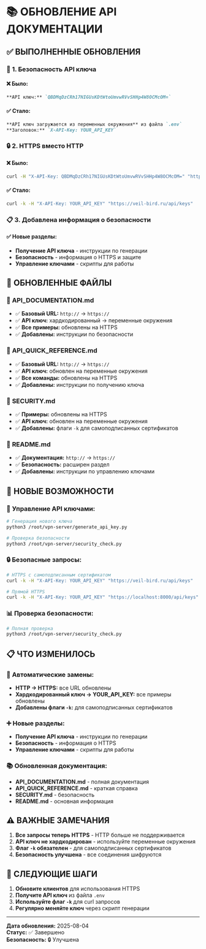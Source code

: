 # 📚 ОБНОВЛЕНИЕ API ДОКУМЕНТАЦИИ

## ✅ **ВЫПОЛНЕННЫЕ ОБНОВЛЕНИЯ**

### 🔐 **1. Безопасность API ключа**

#### ❌ **Было:**
```markdown
**API ключ:** `QBDMqDzCRh17NIGUsKDtWtoUmvwRVvSHHp4W8OCMcOM=`
```

#### ✅ **Стало:**
```markdown
**API ключ загружается из переменных окружения** из файла `.env`
**Заголовок:** `X-API-Key: YOUR_API_KEY`
```

### 🔒 **2. HTTPS вместо HTTP**

#### ❌ **Было:**
```bash
curl -H "X-API-Key: QBDMqDzCRh17NIGUsKDtWtoUmvwRVvSHHp4W8OCMcOM=" "http://veil-bird.ru/api/keys"
```

#### ✅ **Стало:**
```bash
curl -k -H "X-API-Key: YOUR_API_KEY" "https://veil-bird.ru/api/keys"
```

### 📋 **3. Добавлена информация о безопасности**

#### ✅ **Новые разделы:**
- **Получение API ключа** - инструкции по генерации
- **Безопасность** - информация о HTTPS и защите
- **Управление ключами** - скрипты для работы

## 📄 **ОБНОВЛЕННЫЕ ФАЙЛЫ**

### 🔄 **API_DOCUMENTATION.md**
- ✅ **Базовый URL:** `http://` → `https://`
- ✅ **API ключ:** хардкодированный → переменные окружения
- ✅ **Все примеры:** обновлены на HTTPS
- ✅ **Добавлены:** инструкции по безопасности

### 🔄 **API_QUICK_REFERENCE.md**
- ✅ **Базовый URL:** `http://` → `https://`
- ✅ **API ключ:** обновлен на переменные окружения
- ✅ **Все команды:** обновлены на HTTPS
- ✅ **Добавлены:** инструкции по получению ключа

### 🔄 **SECURITY.md**
- ✅ **Примеры:** обновлены на HTTPS
- ✅ **API ключ:** обновлен на переменные окружения
- ✅ **Добавлены:** флаги `-k` для самоподписанных сертификатов

### 🔄 **README.md**
- ✅ **Документация:** `http://` → `https://`
- ✅ **Безопасность:** расширен раздел
- ✅ **Добавлены:** инструкции по управлению ключами

## 🚀 **НОВЫЕ ВОЗМОЖНОСТИ**

### 🔑 **Управление API ключами:**
```bash
# Генерация нового ключа
python3 /root/vpn-server/generate_api_key.py

# Проверка безопасности
python3 /root/vpn-server/security_check.py
```

### 🔒 **Безопасные запросы:**
```bash
# HTTPS с самоподписанным сертификатом
curl -k -H "X-API-Key: YOUR_API_KEY" "https://veil-bird.ru/api/keys"

# Прямой HTTPS
curl -k -H "X-API-Key: YOUR_API_KEY" "https://localhost:8000/api/keys"
```

### 📊 **Проверка безопасности:**
```bash
# Полная проверка
python3 /root/vpn-server/security_check.py
```

## 📋 **ЧТО ИЗМЕНИЛОСЬ**

### 🔄 **Автоматические замены:**
- **HTTP → HTTPS:** все URL обновлены
- **Хардкодированный ключ → YOUR_API_KEY:** все примеры обновлены
- **Добавлены флаги `-k`:** для самоподписанных сертификатов

### ➕ **Новые разделы:**
- **Получение API ключа** - инструкции по генерации
- **Безопасность** - информация о HTTPS
- **Управление ключами** - скрипты для работы

### 📚 **Обновленная документация:**
- **API_DOCUMENTATION.md** - полная документация
- **API_QUICK_REFERENCE.md** - краткая справка
- **SECURITY.md** - безопасность
- **README.md** - основная информация

## ⚠️ **ВАЖНЫЕ ЗАМЕЧАНИЯ**

1. **Все запросы теперь HTTPS** - HTTP больше не поддерживается
2. **API ключ не хардкодирован** - используйте переменные окружения
3. **Флаг `-k` обязателен** - для самоподписанных сертификатов
4. **Безопасность улучшена** - все соединения шифруются

## 🎯 **СЛЕДУЮЩИЕ ШАГИ**

1. **Обновите клиентов** для использования HTTPS
2. **Получите API ключ** из файла `.env`
3. **Используйте флаг `-k`** для curl запросов
4. **Регулярно меняйте ключ** через скрипт генерации

---

**Дата обновления:** 2025-08-04  
**Статус:** ✅ Завершено  
**Безопасность:** 🔒 Улучшена 